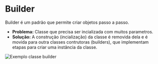 # Builder

Builder é um padrão que permite criar objetos passo a passo.

- **Problema:** Classe que precisa ser incializada com 
muitos parametros.
- **Solução:** A construção (incialização) da classe é
removida dela e é movida para outra classes contrutoras
(builders), que implementam etapas para criar uma instância
da classe.

![Exemplo classe builder](https://refactoring.guru/images/patterns/diagrams/builder/solution1.png?id=8ce82137f8935998de80)

